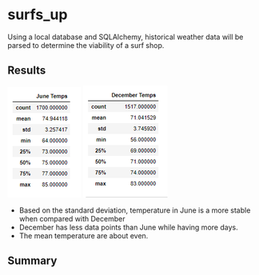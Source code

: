# __surfs_up__
Using a local database and SQLAlchemy, historical weather data will be parsed to determine the viability of a surf shop.
## Results
![June.PNG](https://github.com/JasonWilliams88/surfs_up/blob/main/June.PNG)
![December.PNG](https://github.com/JasonWilliams88/surfs_up/blob/main/December.PNG)

- Based on the standard deviation, temperature in June is a more stable when compared with December
- December has less data points than June while having more days.
- The mean temperature are about even. 


## Summary
